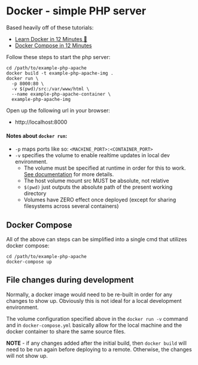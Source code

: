 # Docker - simple PHP server

Based heavily off of these tutorials:

- [Learn Docker in 12 Minutes 🐳](https://www.youtube.com/watch?v=YFl2mCHdv24)
- [Docker Compose in 12 Minutes](https://www.youtube.com/watch?v=Qw9zlE3t8Ko)

Follow these steps to start the php server:

```
cd /path/to/example-php-apache
docker build -t example-php-apache-img .
docker run \
  -p 8000:80 \
  -v $(pwd)/src:/var/www/html \
  --name example-php-apache-container \
  example-php-apache-img
```

Open up the following url in your browser:

- http://localhost:8000


#### Notes about `docker run`:

- `-p` maps ports like so: `<MACHINE_PORT>:<CONTAINER_PORT>`
- `-v` specifies the volume to enable realtime updates in local dev environment.
  - The volume must be specified at runtime in order for this to work. [See documentation](https://docs.docker.com/engine/reference/builder/#notes-about-specifying-volumes) for more details.
  - The host volume mount src MUST be absolute, not relative
  - `$(pwd)` just outputs the absolute path of the present working directory
  - Volumes have ZERO effect once deployed (except for sharing filesystems across several containers)

## Docker Compose

All of the above can steps can be simplified into a single cmd that utilizes docker compose:

```
cd /path/to/example-php-apache
docker-compose up
```

## File changes during development

Normally, a docker image would need to be re-built in order for any changes to show up. Obviously this is not ideal for a local development environment.

The volume configuration specified above in the `docker run -v` command and in `docker-compose.yml` basically allow for the local machine and the docker container to share the same source files.

**NOTE** - if any changes added after the initial build, then `docker build` will need to be run again before deploying to a remote. Otherwise, the changes will not show up.
